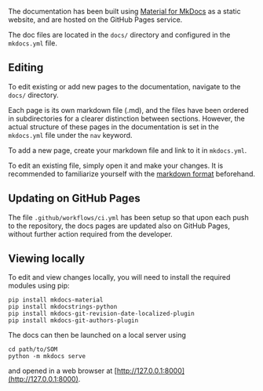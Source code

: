The documentation has been built using [Material for MkDocs](https://squidfunk.github.io/mkdocs-material/) as a static website, and are hosted on the GitHub Pages service.

The doc files are located in the `docs/` directory and configured in the `mkdocs.yml` file.

## Editing

To edit existing or add new pages to the documentation, navigate to the `docs/` directory.

Each page is its own markdown file (.md), and the files have been ordered in subdirectories for a clearer distinction between sections. However, the actual structure of these pages in the documentation is set in the `mkdocs.yml` file under the `nav` keyword.

To add a new page, create your markdown file and link to it in `mkdocs.yml`.

To edit an existing file, simply open it and make your changes. It is recommended to familiarize yourself with the [markdown format](https://docs.github.com/en/get-started/writing-on-github/getting-started-with-writing-and-formatting-on-github/quickstart-for-writing-on-github) beforehand. 

## Updating on GitHub Pages

The file `.github/workflows/ci.yml` has been setup so that upon each push to the repository, the docs pages are updated also on GitHub Pages, without further action required from the developer.

## Viewing locally

To edit and view changes locally, you will need to install the required modules using pip:

```
pip install mkdocs-material
pip install mkdocstrings-python
pip install mkdocs-git-revision-date-localized-plugin
pip install mkdocs-git-authors-plugin
```

The docs can then be launched on a local server using 

```
cd path/to/SOM
python -m mkdocs serve
```

and opened in a web browser at [http://127.0.0.1:8000](http://127.0.0.1:8000).
